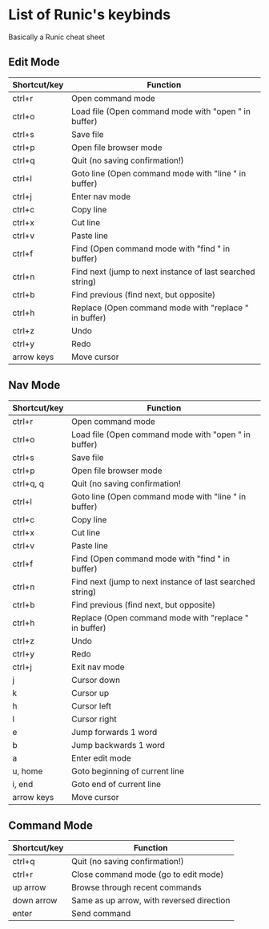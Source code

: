 # List of Runic's keybinds
Basically a Runic cheat sheet

## Edit Mode
| Shortcut/key | Function                       |
|--------------|--------------------------------|
| ctrl+r       | Open command mode              |
| ctrl+o       | Load file (Open command mode with "open " in buffer) |
| ctrl+s       | Save file                      |
| ctrl+p       | Open file browser mode         |
| ctrl+q       | Quit (no saving confirmation!) |
| ctrl+l       | Goto line (Open command mode with "line " in buffer) |
| ctrl+j       | Enter nav mode                 |
| ctrl+c       | Copy line                      |
| ctrl+x       | Cut line                       |
| ctrl+v       | Paste line                     |
| ctrl+f       | Find (Open command mode with "find " in buffer) |
| ctrl+n       | Find next (jump to next instance of last searched string) |
| ctrl+b       | Find previous (find next, but opposite) |
| ctrl+h       | Replace (Open command mode with "replace " in buffer) |
| ctrl+z       | Undo                           |
| ctrl+y       | Redo                           |
| arrow keys   | Move cursor                    |

## Nav Mode
| Shortcut/key | Function                       |
|--------------|--------------------------------|
| ctrl+r       | Open command mode              |
| ctrl+o       | Load file (Open command mode with "open " in buffer) |
| ctrl+s       | Save file                      |
| ctrl+p       | Open file browser mode         |
| ctrl+q, q    | Quit (no saving confirmation!  |
| ctrl+l       | Goto line (Open command mode with "line " in buffer) |
| ctrl+c       | Copy line                      |
| ctrl+x       | Cut line                       |
| ctrl+v       | Paste line                     |
| ctrl+f       | Find (Open command mode with "find " in buffer) |
| ctrl+n       | Find next (jump to next instance of last searched string) |
| ctrl+b       | Find previous (find next, but opposite) |
| ctrl+h       | Replace (Open command mode with "replace " in buffer) |
| ctrl+z       | Undo                           |
| ctrl+y       | Redo                           |
| ctrl+j       | Exit nav mode                  |
| j            | Cursor down                    |
| k            | Cursor up                      |
| h            | Cursor left                    |
| l            | Cursor right                   |
| e            | Jump forwards 1 word           |
| b            | Jump backwards 1 word          |
| a            | Enter edit mode                |
| u, home      | Goto beginning of current line |
| i, end       | Goto end of current line       |
| arrow keys   | Move cursor                    |

## Command Mode
| Shortcut/key | Function                       |
|--------------|--------------------------------|
| ctrl+q       | Quit (no saving confirmation!) |
| ctrl+r       | Close command mode (go to edit mode) |
| up arrow     | Browse through recent commands |
| down arrow   | Same as up arrow, with reversed direction |
| enter        | Send command                   |
